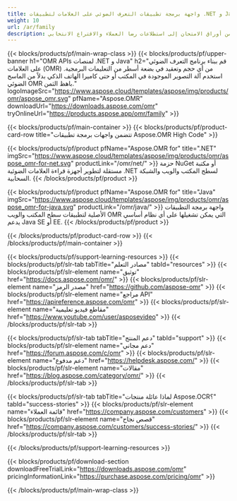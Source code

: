 ```yaml
---
title: واجهة برمجة تطبيقات التعرف الضوئي على العلامات لتطبيقات .NET و Java
weight: 10
url: /ar/family
description: قم بإنشاء نماذج جاهزة للتشغيل والتعرف عليها تلقائيًا - من أوراق الامتحان إلى استطلاعات رضا العملاء والاقتراع الانتخابي.
---
```


{{< blocks/products/pf/main-wrap-class >}}
{{< blocks/products/pf/upper-banner h1="OMR APIs لمنصات .NET و Java" h2="قم ببناء برنامج التعرف الضوئي على العلامات (OMR) من أي حجم وتعقيد في بضعة أسطر من التعليمات البرمجية. استخدم آلة التصوير الموجودة في المكتب أو حتى كاميرا الهاتف الذكي بدلاً من الماسح الضوئي OMR باهظ الثمن." logoImageSrc="https://www.aspose.cloud/templates/aspose/img/products/omr/aspose_omr.svg" pfName="Aspose.OMR" downloadUrl="https://downloads.aspose.com/omr" tryOnlineUrl="https://products.aspose.app/omr/family" >}}

{{< blocks/products/pf/main-container >}}
{{< blocks/products/pf/product-card-row title="تتضمن واجهات برمجة تطبيقات Aspose.OMR High Code" >}}

{{< blocks/products/pf/product pfName="Aspose.OMR for" title=".NET" imgSrc="https://www.aspose.cloud/templates/aspose/img/products/omr/aspose_omr-for-net.svg" productLink="/omr/net/" >}}
حزمة NuGet أو مكتبة مستقلة لتطوير أجهزة قراءة العلامات الضوئية .NET لسطح المكتب والويب والشبكة السحابية.
{{< /blocks/products/pf/product >}}

{{< blocks/products/pf/product pfName="Aspose.OMR for" title="Java" imgSrc="https://www.aspose.cloud/templates/aspose/img/products/omr/aspose_omr-for-java.svg" productLink="/omr/java/" >}}
واجهة برمجة التطبيقات الأصلية لتطبيقات سطح المكتب والويب OMR التي يمكن تشغيلها على أي نظام أساسي يدعم Java SE أو EE.
{{< /blocks/products/pf/product >}}

{{< /blocks/products/pf/product-card-row >}}
{{< /blocks/products/pf/main-container >}}

{{< blocks/products/pf/support-learning-resources >}}
{{< blocks/products/pf/slr-tab tabTitle="مصادر التعلم" tabId="resources" >}}
{{< blocks/products/pf/slr-element name="توثيق" href="https://docs.aspose.com/omr/" >}}
{{< blocks/products/pf/slr-element name="مصدر الرمز" href="https://github.com/aspose-omr" >}}
{{< blocks/products/pf/slr-element name="مراجع API" href="https://apireference.aspose.com/omr" >}}
{{< blocks/products/pf/slr-element name="مقاطع فيديو تعليمية" href="https://www.youtube.com/user/asposevideo" >}}
{{< /blocks/products/pf/slr-tab >}}

{{< blocks/products/pf/slr-tab tabTitle="دعم المنتج" tabId="support" >}}
{{< blocks/products/pf/slr-element name="دعم مجاني" href="https://forum.aspose.com/c/omr" >}}
{{< blocks/products/pf/slr-element name="دعم مدفوع" href="https://helpdesk.aspose.com/" >}}
{{< blocks/products/pf/slr-element name="مقالات" href="https://blog.aspose.com/category/omr/" >}}
{{< /blocks/products/pf/slr-tab >}}

{{< blocks/products/pf/slr-tab tabTitle="لماذا عائلة منتجات Aspose.OCR؟" tabId="success-stories" >}}
{{< blocks/products/pf/slr-element name="قائمة العملاء" href="https://company.aspose.com/customers" >}}
{{< blocks/products/pf/slr-element name="قصص نجاح" href="https://company.aspose.com/customers/success-stories/" >}}
{{< /blocks/products/pf/slr-tab >}}

{{< /blocks/products/pf/support-learning-resources >}}

{{< blocks/products/pf/download-section downloadFreeTrialLink="https://downloads.aspose.com/omr" pricingInformationLink="https://purchase.aspose.com/pricing/omr" >}}

{{< /blocks/products/pf/main-wrap-class >}}